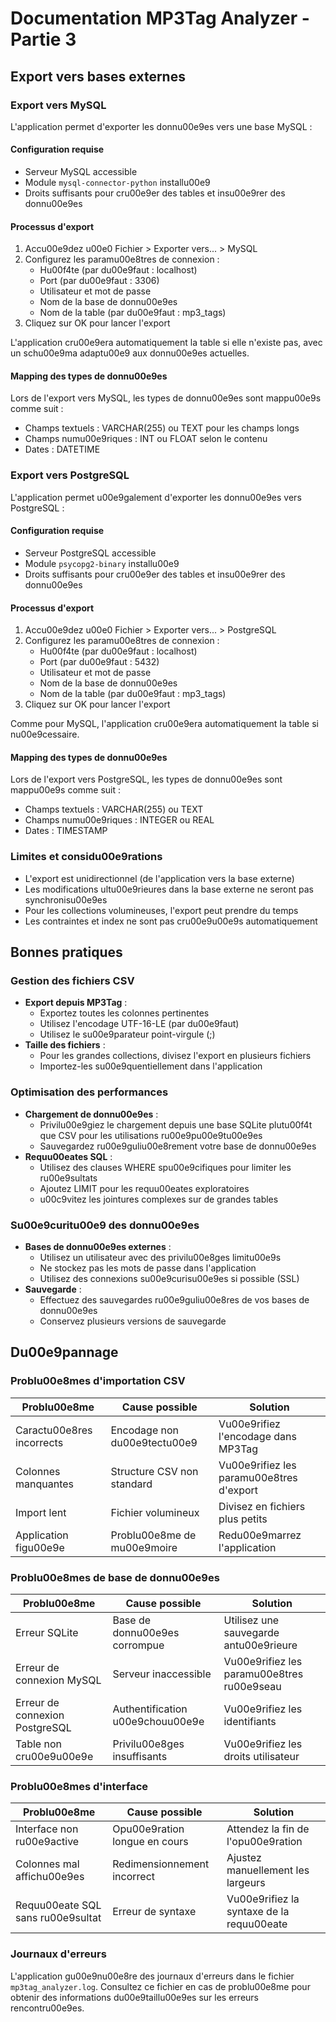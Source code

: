 # Documentation MP3Tag Analyzer - Partie 3

## Export vers bases externes

### Export vers MySQL

L'application permet d'exporter les donnu00e9es vers une base MySQL :

#### Configuration requise

- Serveur MySQL accessible
- Module `mysql-connector-python` installu00e9
- Droits suffisants pour cru00e9er des tables et insu00e9rer des donnu00e9es

#### Processus d'export

1. Accu00e9dez u00e0 Fichier > Exporter vers... > MySQL
2. Configurez les paramu00e8tres de connexion :
   - Hu00f4te (par du00e9faut : localhost)
   - Port (par du00e9faut : 3306)
   - Utilisateur et mot de passe
   - Nom de la base de donnu00e9es
   - Nom de la table (par du00e9faut : mp3_tags)
3. Cliquez sur OK pour lancer l'export

L'application cru00e9era automatiquement la table si elle n'existe pas, avec un schu00e9ma adaptu00e9 aux donnu00e9es actuelles.

#### Mapping des types de donnu00e9es

Lors de l'export vers MySQL, les types de donnu00e9es sont mappu00e9s comme suit :
- Champs textuels : VARCHAR(255) ou TEXT pour les champs longs
- Champs numu00e9riques : INT ou FLOAT selon le contenu
- Dates : DATETIME

### Export vers PostgreSQL

L'application permet u00e9galement d'exporter les donnu00e9es vers PostgreSQL :

#### Configuration requise

- Serveur PostgreSQL accessible
- Module `psycopg2-binary` installu00e9
- Droits suffisants pour cru00e9er des tables et insu00e9rer des donnu00e9es

#### Processus d'export

1. Accu00e9dez u00e0 Fichier > Exporter vers... > PostgreSQL
2. Configurez les paramu00e8tres de connexion :
   - Hu00f4te (par du00e9faut : localhost)
   - Port (par du00e9faut : 5432)
   - Utilisateur et mot de passe
   - Nom de la base de donnu00e9es
   - Nom de la table (par du00e9faut : mp3_tags)
3. Cliquez sur OK pour lancer l'export

Comme pour MySQL, l'application cru00e9era automatiquement la table si nu00e9cessaire.

#### Mapping des types de donnu00e9es

Lors de l'export vers PostgreSQL, les types de donnu00e9es sont mappu00e9s comme suit :
- Champs textuels : VARCHAR(255) ou TEXT
- Champs numu00e9riques : INTEGER ou REAL
- Dates : TIMESTAMP

### Limites et considu00e9rations

- L'export est unidirectionnel (de l'application vers la base externe)
- Les modifications ultu00e9rieures dans la base externe ne seront pas synchronisu00e9es
- Pour les collections volumineuses, l'export peut prendre du temps
- Les contraintes et index ne sont pas cru00e9u00e9s automatiquement

## Bonnes pratiques

### Gestion des fichiers CSV

- **Export depuis MP3Tag** :
  - Exportez toutes les colonnes pertinentes
  - Utilisez l'encodage UTF-16-LE (par du00e9faut)
  - Utilisez le su00e9parateur point-virgule (;)
- **Taille des fichiers** :
  - Pour les grandes collections, divisez l'export en plusieurs fichiers
  - Importez-les su00e9quentiellement dans l'application

### Optimisation des performances

- **Chargement de donnu00e9es** :
  - Privilu00e9giez le chargement depuis une base SQLite plutu00f4t que CSV pour les utilisations ru00e9pu00e9tu00e9es
  - Sauvegardez ru00e9guliu00e8rement votre base de donnu00e9es
- **Requu00eates SQL** :
  - Utilisez des clauses WHERE spu00e9cifiques pour limiter les ru00e9sultats
  - Ajoutez LIMIT pour les requu00eates exploratoires
  - u00c9vitez les jointures complexes sur de grandes tables

### Su00e9curitu00e9 des donnu00e9es

- **Bases de donnu00e9es externes** :
  - Utilisez un utilisateur avec des privilu00e8ges limitu00e9s
  - Ne stockez pas les mots de passe dans l'application
  - Utilisez des connexions su00e9curisu00e9es si possible (SSL)
- **Sauvegarde** :
  - Effectuez des sauvegardes ru00e9guliu00e8res de vos bases de donnu00e9es
  - Conservez plusieurs versions de sauvegarde

## Du00e9pannage

### Problu00e8mes d'importation CSV

| Problu00e8me | Cause possible | Solution |
|-----------|----------------|----------|
| Caractu00e8res incorrects | Encodage non du00e9tectu00e9 | Vu00e9rifiez l'encodage dans MP3Tag |
| Colonnes manquantes | Structure CSV non standard | Vu00e9rifiez les paramu00e8tres d'export |
| Import lent | Fichier volumineux | Divisez en fichiers plus petits |
| Application figu00e9e | Problu00e8me de mu00e9moire | Redu00e9marrez l'application |

### Problu00e8mes de base de donnu00e9es

| Problu00e8me | Cause possible | Solution |
|-----------|----------------|----------|
| Erreur SQLite | Base de donnu00e9es corrompue | Utilisez une sauvegarde antu00e9rieure |
| Erreur de connexion MySQL | Serveur inaccessible | Vu00e9rifiez les paramu00e8tres ru00e9seau |
| Erreur de connexion PostgreSQL | Authentification u00e9chouu00e9e | Vu00e9rifiez les identifiants |
| Table non cru00e9u00e9e | Privilu00e8ges insuffisants | Vu00e9rifiez les droits utilisateur |

### Problu00e8mes d'interface

| Problu00e8me | Cause possible | Solution |
|-----------|----------------|----------|
| Interface non ru00e9active | Opu00e9ration longue en cours | Attendez la fin de l'opu00e9ration |
| Colonnes mal affichu00e9es | Redimensionnement incorrect | Ajustez manuellement les largeurs |
| Requu00eate SQL sans ru00e9sultat | Erreur de syntaxe | Vu00e9rifiez la syntaxe de la requu00eate |

### Journaux d'erreurs

L'application gu00e9nu00e8re des journaux d'erreurs dans le fichier `mp3tag_analyzer.log`. Consultez ce fichier en cas de problu00e8me pour obtenir des informations du00e9taillu00e9es sur les erreurs rencontru00e9es.
